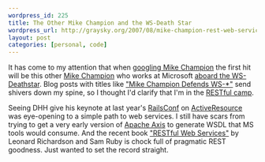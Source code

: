 ```yaml
--- 
wordpress_id: 225
title: The Other Mike Champion and the WS-Death Star
wordpress_url: http://graysky.org/2007/08/mike-champion-rest-web-services/
layout: post
categories: [personal, code]
---
```

It has come to my attention that when <a href="http://www.google.com/search?q=mike+champion">googling Mike Champion</a> the first hit will be this other <a href="http://blogs.msdn.com/mikechampion/">Mike Champion</a> who works at Microsoft <a href="http://blogs.msdn.com/mikechampion/archive/2007/05/01/reporting-for-duty-on-ws-deathstar.aspx">aboard the WS-Deathstar</a>. Blog posts with titles like <a href="http://www.25hoursaday.com/weblog/PermaLink.aspx?guid=2de82d9a-7e46-4cb2-a787-3786e67e1780">"Mike Champion Defends WS-*"</a> send shivers down my spine, so I thought I'd clarify that I'm in the <a href="http://en.wikipedia.org/wiki/Representational_State_Transfer">RESTful camp</a>. 

Seeing DHH give his keynote at last year's <a href="http://www.railsconf.org">RailsConf</a> on <a href="http://bloggingrailsconf.com/articles/2006/06/25/david-heinemeier-hansson-keynote">ActiveResource</a> was eye-opening to a simple path to web services. I still have scars from trying to get a very early version of <a href="http://ws.apache.org/axis/">Apache Axis</a> to generate WSDL that MS tools would consume. And the recent book <a href="http://www.amazon.com/dp/0596529260/ref=nosim?tag=mikechampion">"RESTful Web Services"</a> by Leonard Richardson and Sam Ruby is chock full of pragmatic REST goodness. Just wanted to set the record straight.
